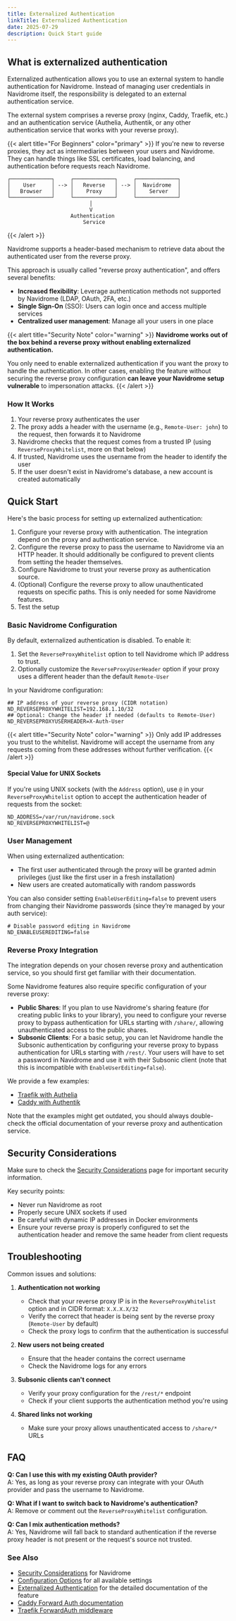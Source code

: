 ```yaml
---
title: Externalized Authentication
linkTitle: Externalized Authentication
date: 2025-07-29
description: Quick Start guide
---
```


## What is externalized authentication

Externalized authentication allows you to use an external system to handle authentication for Navidrome.
Instead of managing user credentials in Navidrome itself, the responsibility is delegated to an external authentication service.

The external system comprises a reverse proxy (nginx, Caddy, Traefik, etc.) and an authentication service (Authelia, Authentik, or any other authentication service that works with your reverse proxy).

{{< alert title="For Beginners" color="primary" >}}
If you're new to reverse proxies, they act as intermediaries between your users and Navidrome.
They can handle things like SSL certificates, load balancing, and authentication before requests reach Navidrome.

```
┌─────────────┐     ┌─────────────┐     ┌─────────────┐
│    User     │ --> │   Reverse   │ --> │  Navidrome  │
│   Browser   │     │    Proxy    │     │    Server   │
└─────────────┘     └─────────────┘     └─────────────┘
                          │
                          V
                    Authentication
                        Service
```
{{< /alert >}}

Navidrome supports a header-based mechanism to retrieve data about the authenticated user from the reverse proxy.

This approach is usually called "reverse proxy authentication", and offers several benefits:

* **Increased flexibility**: Leverage authentication methods not supported by Navidrome (LDAP, OAuth, 2FA, etc.)
* **Single Sign-On** (SSO): Users can login once and access multiple services
* **Centralized user management**: Manage all your users in one place

{{< alert title="Security Note" color="warning" >}}
**Navidrome works out of the box behind a reverse proxy without enabling externalized authentication.**

You only need to enable externalized authentication if you want the proxy to handle the authentication.
In other cases, enabling the feature without securing the reverse proxy configuration **can leave your Navidrome setup vulnerable** to impersonation attacks.
{{< /alert >}}

### How It Works

1. Your reverse proxy authenticates the user
2. The proxy adds a header with the username (e.g., `Remote-User: john`) to the request, then forwards it to Navidrome
3. Navidrome checks that the request comes from a trusted IP (using `ReverseProxyWhitelist`, more on that below)
4. If trusted, Navidrome uses the username from the header to identify the user
5. If the user doesn't exist in Navidrome's database, a new account is created automatically

## Quick Start

Here's the basic process for setting up externalized authentication:

1. Configure your reverse proxy with authentication.
   The integration depend on the proxy and authentication service.
2. Configure the reverse proxy to pass the username to Navidrome via an HTTP header.
   It should additionally be configured to prevent clients from setting the header themselves.
3. Configure Navidrome to trust your reverse proxy as authentication source.
4. (Optional) Configure the reverse proxy to allow unauthenticated requests on specific paths.
   This is only needed for some Navidrome features.
5. Test the setup

### Basic Navidrome Configuration

By default, externalized authentication is disabled.
To enable it:

1. Set the `ReverseProxyWhitelist` option to tell Navidrome which IP address to trust.
2. Optionally customize the `ReverseProxyUserHeader` option if your proxy uses a different header than the default `Remote-User`

In your Navidrome configuration:
```
## IP address of your reverse proxy (CIDR notation)
ND_REVERSEPROXYWHITELIST=192.168.1.10/32
## Optional: Change the header if needed (defaults to Remote-User)
ND_REVERSEPROXYUSERHEADER=X-Auth-User
```

{{< alert title="Security Note" color="warning" >}}
Only add IP addresses you trust to the whitelist.
Navidrome will accept the username from any requests coming from these addresses without further verification.
{{< /alert >}}

#### Special Value for UNIX Sockets

If you're using UNIX sockets (with the `Address` option), use `@` in your `ReverseProxyWhitelist` option to accept the authentication header of requests from the socket:

```
ND_ADDRESS=/var/run/navidrome.sock
ND_REVERSEPROXYWHITELIST=@
```

### User Management

When using externalized authentication:

* The first user authenticated through the proxy will be granted admin privileges (just like the first user in a fresh installation)
* New users are created automatically with random passwords

You can also consider setting `EnableUserEditing=false` to prevent users from changing their Navidrome passwords (since they’re managed by your auth service):

```
# Disable password editing in Navidrome
ND_ENABLEUSEREDITING=false
```

### Reverse Proxy Integration

The integration depends on your chosen reverse proxy and authentication service, so you should first get familiar with their documentation.

Some Navidrome features also require specific configuration of your reverse proxy:
* **Public Shares**: If you plan to use Navidrome's sharing feature (for creating public links to your library), you need to configure your reverse proxy to bypass authentication for URLs starting with `/share/`, allowing unauthenticated access to the public shares.
* **Subsonic Clients**: For a basic setup, you can let Navidrome handle the Subsonic authentication by configuring your reverse proxy to bypass authentication for URLs starting with `/rest/`.
  Your users will have to set a password in Navidrome and use it with their Subsonic client (note that this is incompatible with `EnableUserEditing=false`).

We provide a few examples:
* [Traefik with Authelia](#TODO)
* [Caddy with Authentik](#TODO)

Note that the examples might get outdated, you should always double-check the official documentation of your reverse proxy and authentication service.

## Security Considerations

Make sure to check the [Security Considerations](../security#externalized-authentication) page for important security information.

Key security points:
* Never run Navidrome as root
* Properly secure UNIX sockets if used
* Be careful with dynamic IP addresses in Docker environments
* Ensure your reverse proxy is properly configured to set the authentication header and remove the same header from client requests

## Troubleshooting

Common issues and solutions:
1. **Authentication not working**
   - Check that your reverse proxy IP is in the `ReverseProxyWhitelist` option and in CIDR format: `X.X.X.X/32`
   - Verify the correct that header is being sent by the reverse proxy (`Remote-User` by default)
   - Check the proxy logs to confirm that the authentication is successful

2. **New users not being created**
   - Ensure that the header contains the correct username
   - Check the Navidrome logs for any errors

3. **Subsonic clients can't connect**
   - Verify your proxy configuration for the `/rest/*` endpoint
   - Check if your client supports the authentication method you're using

4. **Shared links not working**
   - Make sure your proxy allows unauthenticated access to `/share/*` URLs

## FAQ

**Q: Can I use this with my existing OAuth provider?**<br>
A: Yes, as long as your reverse proxy can integrate with your OAuth provider and pass the username to Navidrome.

**Q: What if I want to switch back to Navidrome's authentication?**<br>
A: Remove or comment out the `ReverseProxyWhitelist` configuration.

**Q: Can I mix authentication methods?**<br>
A: Yes, Navidrome will fall back to standard authentication if the reverse proxy header is not present or the request's source not trusted.

### See Also

- [Security Considerations](/docs/usage/security) for Navidrome
- [Configuration Options](/docs/usage/configuration-options) for all available settings
- [Externalized Authentication](/docs/usage/reverse-proxy/) for the detailed documentation of the feature
- [Caddy Forward Auth documentation](https://caddyserver.com/docs/caddyfile/directives/forward_auth)
- [Traefik ForwardAuth middleware](https://doc.traefik.io/traefik/middlewares/http/forwardauth/)
